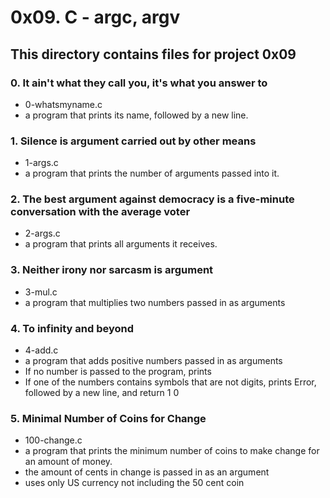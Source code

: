 # 0x09. C - argc, argv
## This directory contains files for project 0x09

### 0. It ain't what they call you, it's what you answer to
* 0-whatsmyname.c
* a program that prints its name, followed by a new line.

### 1. Silence is argument carried out by other means
* 1-args.c
* a program that prints the number of arguments passed into it.

### 2. The best argument against democracy is a five-minute conversation with the average voter
* 2-args.c
* a program that prints all arguments it receives.

### 3. Neither irony nor sarcasm is argument
* 3-mul.c
* a program that multiplies two numbers passed in as arguments

### 4. To infinity and beyond
* 4-add.c
* a program that adds positive numbers passed in as arguments
* If no number is passed to the program, prints
* If one of the numbers contains symbols that are not digits, prints Error, followed by a new line, and return 1 0

### 5. Minimal Number of Coins for Change
* 100-change.c
* a program that prints the minimum number of coins to make change for an amount of money.
* the amount of cents in change is passed in as an argument
* uses only US currency not including the 50 cent coin